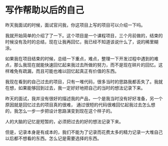 # 写作帮助以后的自己

昨天我面试的时候，面试官问我，你这项目上写的项目可以介绍一下吗。

我就开始简单的介绍了了一下。这个项目是一个课程项目，三个月前做的，结束的时候没有及时的总结，现在让我再回忆，我已经不知道该说什么了，说的稀里糊涂。

如果我在项目结束的时候，总结一下重点，难点，整理一下开发过程中遇到的难点，那么我现在就能快速回忆起来我过去所做的努力，而不是现在碎片的回忆。这样难免有疏漏，而且可能也难以回忆起真正有价值的东西。

我现在看到的自己过去的项目，只有一堆代码，很多当时的思路我都丢失了。我就在想，如果能够回到过去，我一定好好地把自己的当时的想法记录下来。

昨天的面试，我并没有很好的描述我的产品，一个是我当时没有好好准备，另一个原因就是回忆过去的项目真的很难， 通过很短的代码很难回忆起我过去怎么想的，我怎么一步一步把设计思路演变到现在这个样子的。

人的大脑的记忆是短暂的，必须把过去的好的想法记录下来。

但是，记录本身是有成本的，我们不能为了记录而花费太多的精力记录一大堆自己以后都不想看的东西。怎么记是需要选择的东西。









